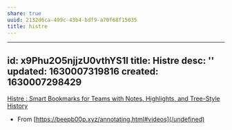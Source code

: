 ```yaml
---
share: true
uuid: 2132d6ca-499c-43b4-bdf9-a70f68f15035
title: histre
---
```

---
id: x9Phu2O5njjzU0vthYS1I
title: Histre
desc: ''
updated: 1630007319816
created: 1630007298429
---


[Histre : Smart Bookmarks for Teams with Notes, Highlights, and Tree-Style History](https://histre.com/)

* From [https://beepb00p.xyz/annotating.html#videos](/undefined)
